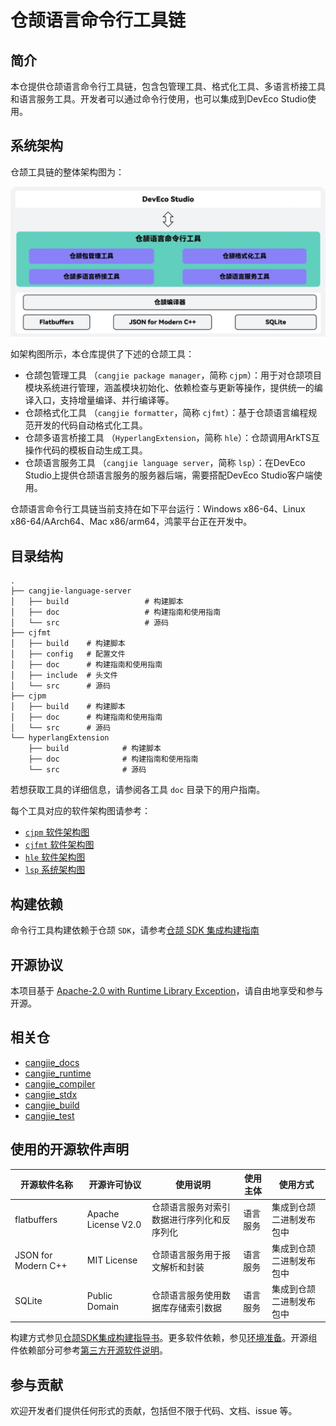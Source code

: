 # 仓颉语言命令行工具链

## 简介

本仓提供仓颉语言命令行工具链，包含包管理工具、格式化工具、多语言桥接工具和语言服务工具。开发者可以通过命令行使用，也可以集成到DevEco Studio使用。

## 系统架构

仓颉工具链的整体架构图为：

![仓颉工具链整体架构图](./figures/整体架构.jpg)

如架构图所示，本仓库提供了下述的仓颉工具：

- 仓颉包管理工具 （`cangjie package manager`，简称 `cjpm`）：用于对仓颉项目模块系统进行管理，涵盖模块初始化、依赖检查与更新等操作，提供统一的编译入口，支持增量编译、并行编译等。
- 仓颉格式化工具 （`cangjie formatter`，简称 `cjfmt`）：基于仓颉语言编程规范开发的代码自动格式化工具。
- 仓颉多语言桥接工具 （`HyperlangExtension`，简称 `hle`）：仓颉调用ArkTS互操作代码的模板自动生成工具。
- 仓颉语言服务工具 （`cangjie language server`，简称 `lsp`）：在DevEco Studio上提供仓颉语言服务的服务器后端，需要搭配DevEco Studio客户端使用。

仓颉语言命令行工具链当前支持在如下平台运行：Windows x86-64、Linux x86-64/AArch64、Mac x86/arm64，鸿蒙平台正在开发中。

## 目录结构

```
.
├── cangjie-language-server
│   ├── build                 # 构建脚本
│   ├── doc                   # 构建指南和使用指南
│   └── src                   # 源码
├── cjfmt
│   ├── build    # 构建脚本
│   ├── config   # 配置文件
│   ├── doc      # 构建指南和使用指南
│   ├── include  # 头文件
│   └── src      # 源码
├── cjpm
│   ├── build    # 构建脚本
│   ├── doc      # 构建指南和使用指南
│   └── src      # 源码
└── hyperlangExtension
    ├── build            # 构建脚本
    ├── doc              # 构建指南和使用指南
    └── src              # 源码
```

若想获取工具的详细信息，请参阅各工具 `doc` 目录下的用户指南。

每个工具对应的软件架构图请参考：	

- [`cjpm` 软件架构图](./cjpm/doc/developer_guide_zh.md#开源项目介绍)	
- [`cjfmt` 软件架构图](./cjfmt/doc/developer_guide_zh.md#开源项目介绍)	
- [`hle` 软件架构图](./hyperlangExtension/doc/developer_guide_zh.md#开源项目介绍)	
- [`lsp` 系统架构图](./cangjie-language-server/doc/developer_guide_zh.md#开源项目介绍)

## 构建依赖

命令行工具构建依赖于仓颉 `SDK`，请参考[仓颉 SDK 集成构建指南](https://gitcode.com/Cangjie/cangjie_build/blob/dev/README_zh.md)

## 开源协议

本项目基于 [Apache-2.0 with Runtime Library Exception](./LICENSE)，请自由地享受和参与开源。

## 相关仓

- [cangjie_docs](https://gitcode.com/Cangjie/cangjie_docs/tree/main/docs/dev-guide)
- [cangjie_runtime](https://gitcode.com/openharmony-sig/third_party_cangjie_runtime)
- [cangjie_compiler](https://gitcode.com/openharmony-sig/third_party_cangjie_compiler)
- [cangjie_stdx](https://gitcode.com/openharmony-sig/third_party_cangjie_stdx)
- [cangjie_build](https://gitcode.com/Cangjie/cangjie_build)
- [cangjie_test](https://gitcode.com/Cangjie/cangjie_test)

## 使用的开源软件声明

| 开源软件名称               | 开源许可协议              | 使用说明                  | 使用主体 | 使用方式         |
|----------------------|---------------------|-----------------------|------|--------------|
| flatbuffers          | Apache License V2.0 | 仓颉语言服务对索引数据进行序列化和反序列化 | 语言服务 | 集成到仓颉二进制发布包中 |
| JSON for Modern C++  | MIT License         | 仓颉语言服务用于报文解析和封装       | 语言服务 | 集成到仓颉二进制发布包中 |
| SQLite               | Public Domain       | 仓颉语言服务使用数据库存储索引数据     | 语言服务 | 集成到仓颉二进制发布包中 |

构建方式参见[仓颉SDK集成构建指导书](https://gitcode.com/Cangjie/cangjie_build/blob/dev/README_zh.md)。更多软件依赖，参见[环境准备](https://gitcode.com/Cangjie/cangjie_build/blob/dev/docs/env_zh.md)。开源组件依赖部分可参考[第三方开源软件说明](./third_party/README.md)。

## 参与贡献

欢迎开发者们提供任何形式的贡献，包括但不限于代码、文档、issue 等。
